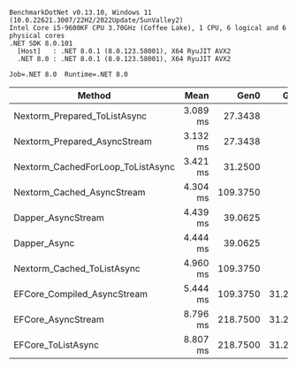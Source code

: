 ```

BenchmarkDotNet v0.13.10, Windows 11 (10.0.22621.3007/22H2/2022Update/SunValley2)
Intel Core i5-9600KF CPU 3.70GHz (Coffee Lake), 1 CPU, 6 logical and 6 physical cores
.NET SDK 8.0.101
  [Host]   : .NET 8.0.1 (8.0.123.58001), X64 RyuJIT AVX2
  .NET 8.0 : .NET 8.0.1 (8.0.123.58001), X64 RyuJIT AVX2

Job=.NET 8.0  Runtime=.NET 8.0  

```
| Method                            | Mean     | Gen0     | Gen1    | Allocated  |
|---------------------------------- |---------:|---------:|--------:|-----------:|
| Nextorm_Prepared_ToListAsync      | 3.089 ms |  27.3438 |       - |  133.26 KB |
| Nextorm_Prepared_AsyncStream      | 3.132 ms |  27.3438 |       - |  139.14 KB |
| Nextorm_CachedForLoop_ToListAsync | 3.421 ms |  31.2500 |       - |  145.11 KB |
| Nextorm_Cached_AsyncStream        | 4.304 ms | 109.3750 |       - |  531.37 KB |
| Dapper_AsyncStream                | 4.439 ms |  39.0625 |       - |  208.67 KB |
| Dapper_Async                      | 4.444 ms |  39.0625 |       - |  185.39 KB |
| Nextorm_Cached_ToListAsync        | 4.960 ms | 109.3750 |       - |  525.49 KB |
| EFCore_Compiled_AsyncStream       | 5.444 ms | 109.3750 | 31.2500 |  527.89 KB |
| EFCore_AsyncStream                | 8.796 ms | 218.7500 | 31.2500 | 1058.46 KB |
| EFCore_ToListAsync                | 8.807 ms | 218.7500 | 31.2500 | 1071.48 KB |
